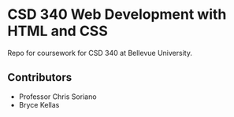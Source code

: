 # CSD 340 Web Development with HTML and CSS
Repo for coursework for CSD 340 at Bellevue University.
## Contributors
* Professor Chris Soriano
* Bryce Kellas


